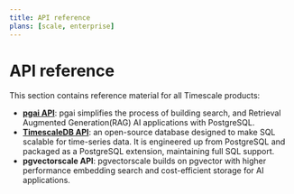 ```yaml
---
title: API reference
plans: [scale, enterprise]
---
```


# API reference

This section contains reference material for all Timescale products:

* **[pgai API][pgai]**: pgai simplifies the process of building search, and Retrieval Augmented Generation(RAG) AI applications with PostgreSQL.
* **[TimescaleDB API][timescaledb-api]**: an open-source database designed to make SQL scalable for time-series data. It is engineered up from PostgreSQL and packaged as a PostgreSQL extension, maintaining full SQL support.
* **pgvectorscale API**: pgvectorscale builds on pgvector with higher performance embedding search and cost-efficient storage for AI applications.

[pgai]: /reference/:currentVersion:/pgai-api/
[timescaledb-api]: /reference/:currentVersion:/timescaledb-api/
